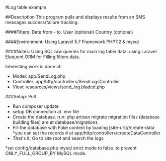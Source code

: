 #Log table example

##Description
This program pulls and displays results from an SMS messages success/failure tracking.

####Filters:
Date from - to.
User (optional)
Country (optional)

####Environment:
Using Laravel 5.7 Framework PHP7.2 & mysql

####Notes:
Using SQL raw queries for main log table data.
using Laravel Eloquent ORM for Filling filters data.

Interesting work is done at:
* Model: app/SendLog.php 
* Controller: app/http/controllers/SendLogsController
* View: resources/views/send_log.bladed.php

###Setup:
Pull
* Run composer update
* setup DB connection at .env file
* Create the database. run: php artisan migrate
 migration files (database building files) are at database/migrations
* Fill the database with Fake content by loading [site-url]//create-data
*you can set the records # at app/http/controllers/createDataController
* That's it, Go to site root and search the logs

*set config/database.php mysql strict mode to false.
to prevent ONLY_FULL_GROUP_BY MySQL mode.